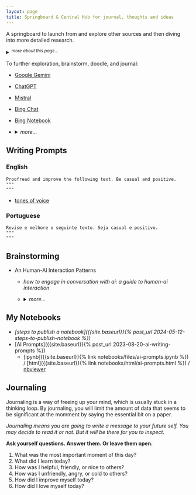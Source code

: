 ```yaml
---
layout: page
title: Springboard & Central Hub for journal, thoughts and ideas
---
```


A springboard to launch from and explore other sources and then diving into more detailed research.

<details markdown="block"><summary><sup><i>more about this page...</i></sup></summary>
This is a centralized page to gather thoughts and ideas, draft, sketch, and jot down journal entries. It's a place to link and connect dots from various sources. The initial goal is to keep this page concise, making it a starting point from where I can branch out and explore various other resources.
- A place to start with brainstorm, doodle out ideas, and keep a written journal.
- A giant spiderweb where I can connect stuff from all over the places.
- A launching pad for exploring deeper in other sources.

----
<!-- more about this page... -->
</details>

To further exploration, brainstorm, doodle, and journal:
- [Google Gemini](https://gemini.google.com/app)
- [ChatGPT](https://chat.openai.com/)
- [Mistral](https://chat.mistral.ai/)
- [Bing Chat](https://www.bing.com/chat)
- [Bing Notebook](https://www.bing.com/chat?showntbk=1)
- <details markdown="block"><summary><i>more...</i></summary>

  - <details markdown="block"><summary><sub><i>other AI models</i></sub></summary>

    - [Claude AI](https://claude.ai/)
    - [Cohere](https://coral.cohere.com/)
    - [groq](https://groq.com/)
      - [groq playground](https://console.groq.com/playground)
    - [Inflection pi AI](https://pi.ai/)
    - [BlackBox AI](https://www.blackbox.ai/)
    - [Phind](https://www.phind.com/)
    - [You](https://you.com/)
    </details>
  - search
    - [PerplexityAI](https://www.perplexity.ai/)
    - [You - Resource Mode](https://you.com/?chatMode=research)
      - <details markdown="block"><summary><sup><i>more...</i></sup></summary>

        **Research Mode**: Your personal research assistant.
        - it’s like having a personal research assistant capable of quickly mastering any subject, including real-time news.
        - how it works:
          - understands your question and then searches the web for relevant information.
          - reads and synthesizes the content from 10+ authoritative web pages.
          - writes a complete report, including comparison tables where appropriate and extensive citations.
          - suggests follow-up questions for additional insights or expanded analysis of complex concepts
        - how it saves you time
          - **for students**: efficiently learn about complex topics, prepare for exams, and get help with your homework.
          - **for marketers**: quickly create engaging presentations, whitepapers, and blog posts, all backed by authoritative sources.
          - **for developers**: troubleshoot coding problems and stay up-to-date on the latest technology trends, frameworks, and tools.
        </details>
    - [Tavily](https://app.tavily.com/) [<sup>•</sup>]({{site.baseurl}}{% post_url 2024-06-01-ai-tavily %})
  - RAG
    - [Google Notebook LM](https://notebooklm.google/)
    - [Verba: The Golden RAGtriever](https://verba.weaviate.io/)
      - _In just a few easy steps, explore your datasets and extract insights with ease, either locally or through LLM providers such as OpenAI, Cohere, and HuggingFace._
    - [Julius AI](https://julius.ai/)
    - [Khoj](https://app.khoj.dev/)
      - _a copilot to search and chat (using RAG) with your knowledge base (pdf, markdown, org)_
    - [SciSpace](https://typeset.io/)
      - _a tool that can be used for tasks like summarizing, paraphrasing, and asking questions about text_
  - miscellaneous
    - [Natural Readers](https://www.naturalreaders.com/online/)
  </details>

## Writing Prompts

### English

```plaintext
Proofread and improve the following text. Be casual and positive.
"""
"""
```
- [tones of voice](https://igorlima.github.io/unapologetic-snippets/docs/algorithms-and-data-structures/ai/ai-prompts#list-of-tones-of-voice)

### Portuguese

```plaintext
Revise e melhore o seguinte texto. Seja casual e positivo.
"""
"""
```

## Brainstorming

- An Human-AI Interaction Patterns
  - _how to engage in conversation with ai: a guide to human-ai interaction_
  - <details markdown="block"><summary><i>more...</i></summary>

    - | prompts  |
      | :------  |
      | "Generate a list of three follow up questions after every answer so you can explore further" |
      | "Ask me N open-ended questions about `<topic>` to find out my current level of understanding" |
      | "Now, `<suggest a complete solution>` taking all the above into account" |
      | "Suggest task formulations related to…" |
      | "Ask me questions to clarify this task further" |
      | "If the user requested something (asked a question, give an instruction, etc.), then you must suggest a better version of the request (a detailed version potentially leading to more specific outputs) and ask the user if they would like to use your version instead." |
      | "Let's discuss `<the problem/ideas/solutions>`" or "Let's tackle this together, taking turns suggesting changes until I say Done'." |
    </details>


## My Notebooks

- _[steps to publish a notebook]({{site.baseurl}}{% post_url 2024-05-12-steps-to-publish-notebook %})_
- [AI Prompts]({{site.baseurl}}{% post_url 2023-08-20-ai-writing-prompts %})
  - [ipynb]({{site.baseurl}}{% link notebooks/files/ai-prompts.ipynb %}) / [html]({{site.baseurl}}{% link notebooks/html/ai-prompts.html %}) / [nbviewer](https://nbviewer.org/urls/igorlima.github.io/unapologetic-thoughts/notebooks/files/ai-prompts.ipynb)

## Journaling

Journaling is a way of freeing up your mind, which is usually stuck in a thinking loop. By journaling, you will limit the amount of data that seems to be significant at the momment by saying the essential bit on a paper.

_Journaling means you are going to write a message to your future self. You may decide to read it or not. But it will be there for you to inspect._

__Ask yourself questions. Answer them. Or leave them open.__

1. What was the most important moment of this day?
1. What did I learn today?
1. How was I helpful, friendly, or nice to others?
1. How was I unfriendly, angry, or cold to others?
1. How did I improve myself today?
1. How did I love myself today?
